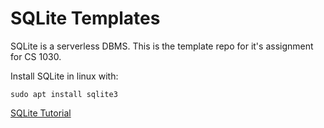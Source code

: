 # SQLite Templates

SQLite is a serverless DBMS. This is the template repo for it's assignment for CS 1030.


Install SQLite in linux with:
```
sudo apt install sqlite3
```


[SQLite Tutorial](https://www.quackit.com/sqlite/tutorial/)

